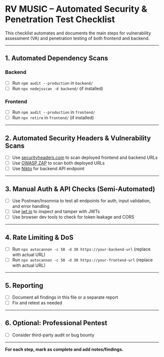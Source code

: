 # RV MUSIC – Automated Security & Penetration Test Checklist

This checklist automates and documents the main steps for vulnerability assessment (VA) and penetration testing of both frontend and backend.

---

## 1. Automated Dependency Scans

### Backend
- [ ] Run `npm audit --production` in `backend/`
- [ ] Run `npx nodejsscan -d backend/` (if installed)

### Frontend
- [ ] Run `npm audit --production` in `frontend/`
- [ ] Run `npx retire` in `frontend/` (if installed)

---

## 2. Automated Security Headers & Vulnerability Scans
- [ ] Use [securityheaders.com](https://securityheaders.com/) to scan deployed frontend and backend URLs
- [ ] Use [OWASP ZAP](https://www.zaproxy.org/) to scan both deployed URLs
- [ ] Use [Nikto](https://cirt.net/Nikto2) for backend API endpoint

---

## 3. Manual Auth & API Checks (Semi-Automated)
- [ ] Use Postman/Insomnia to test all endpoints for auth, input validation, and error handling
- [ ] Use [jwt.io](https://jwt.io/) to inspect and tamper with JWTs
- [ ] Use browser dev tools to check for token leakage and CORS

---

## 4. Rate Limiting & DoS
- [ ] Run `npx autocannon -c 50 -d 30 https://your-backend-url` (replace with actual URL)
- [ ] Run `npx autocannon -c 50 -d 30 https://your-frontend-url` (replace with actual URL)

---

## 5. Reporting
- [ ] Document all findings in this file or a separate report
- [ ] Fix and retest as needed

---

## 6. Optional: Professional Pentest
- [ ] Consider third-party audit or bug bounty

---

**For each step, mark as complete and add notes/findings.**

